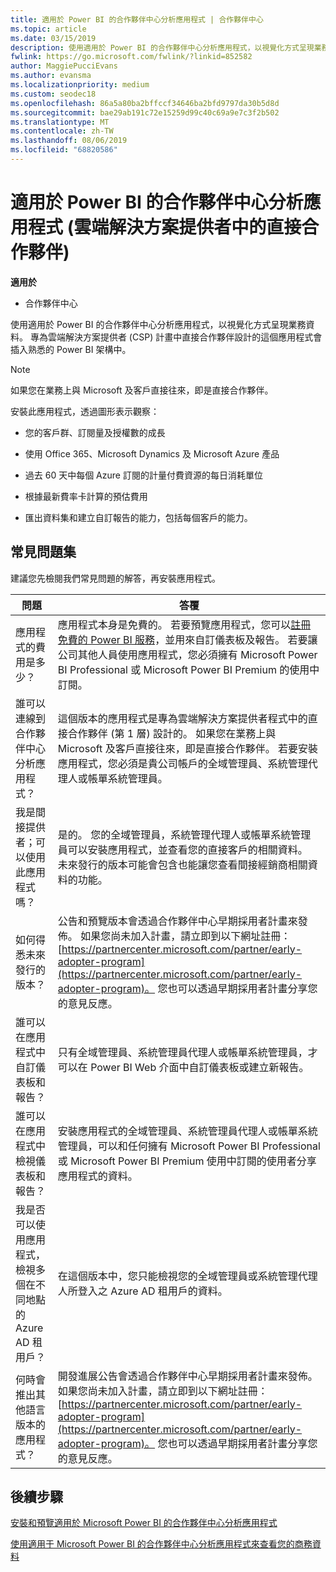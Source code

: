 ```yaml
---
title: 適用於 Power BI 的合作夥伴中心分析應用程式 | 合作夥伴中心
ms.topic: article
ms.date: 03/15/2019
description: 使用適用於 Power BI 的合作夥伴中心分析應用程式，以視覺化方式呈現業務資料。
fwlink: https://go.microsoft.com/fwlink/?linkid=852582
author: MaggiePucciEvans
ms.author: evansma
ms.localizationpriority: medium
ms.custom: seodec18
ms.openlocfilehash: 86a5a80ba2bffccf34646ba2bfd9797da30b5d8d
ms.sourcegitcommit: bae29ab191c72e15259d99c40c69a9e7c3f2b502
ms.translationtype: MT
ms.contentlocale: zh-TW
ms.lasthandoff: 08/06/2019
ms.locfileid: "68820586"
---
```

# <a name="partner-center-analytics-app-for-power-bi-direct-partners-in-csp"></a>適用於 Power BI 的合作夥伴中心分析應用程式 (雲端解決方案提供者中的直接合作夥伴)

**適用於**

- 合作夥伴中心

使用適用於 Power BI 的合作夥伴中心分析應用程式，以視覺化方式呈現業務資料。 專為雲端解決方案提供者 (CSP) 計畫中直接合作夥伴設計的這個應用程式會插入熟悉的 Power BI 架構中。 

> [!NOTE]  
> 如果您在業務上與 Microsoft 及客戶直接往來，即是直接合作夥伴。 

安裝此應用程式，透過圖形表示觀察： 

-   您的客戶群、訂閱量及授權數的成長

-   使用 Office 365、Microsoft Dynamics 及 Microsoft Azure 產品

-   過去 60 天中每個 Azure 訂閱的計量付費資源的每日消耗單位

-   根據最新費率卡計算的預估費用

-   匯出資料集和建立自訂報告的能力，包括每個客戶的能力。

## <a name="frequently-asked-questions"></a>常見問題集

建議您先檢閱我們常見問題的解答，再安裝應用程式。 

| **問題** | **答覆** |
| --- | ---------- |
| 應用程式的費用是多少？ | 應用程式本身是免費的。 若要預覽應用程式，您可以[註冊免費的 Power BI 服務](https://go.microsoft.com/fwlink/p/?linkid=845347)，並用來自訂儀表板及報告。 若要讓公司其他人員使用應用程式，您必須擁有 Microsoft Power BI Professional 或 Microsoft Power BI Premium 的使用中訂閱。 |
| 誰可以連線到合作夥伴中心分析應用程式？ | 這個版本的應用程式是專為雲端解決方案提供者程式中的直接合作夥伴 (第 1 層) 設計的。 如果您在業務上與 Microsoft 及客戶直接往來，即是直接合作夥伴。 若要安裝應用程式，您必須是貴公司帳戶的全域管理員、系統管理代理人或帳單系統管理員。 |
| 我是間接提供者；可以使用此應用程式嗎？ | 是的。 您的全域管理員，系統管理代理人或帳單系統管理員可以安裝應用程式，並查看您的直接客戶的相關資料。 未來發行的版本可能會包含也能讓您查看間接經銷商相關資料的功能。 |
| 如何得悉未來發行的版本？ | 公告和預覽版本會透過合作夥伴中心早期採用者計畫來發佈。 如果您尚未加入計畫，請立即到以下網址註冊：[https://partnercenter.microsoft.com/partner/early-adopter-program](https://partnercenter.microsoft.com/partner/early-adopter-program)。 您也可以透過早期採用者計畫分享您的意見反應。 |
| 誰可以在應用程式中自訂儀表板和報告？ | 只有全域管理員、系統管理員代理人或帳單系統管理員，才可以在 Power BI Web 介面中自訂儀表板或建立新報告。 |
| 誰可以在應用程式中檢視儀表板和報告？ | 安裝應用程式的全域管理員、系統管理員代理人或帳單系統管理員，可以和任何擁有 Microsoft Power BI Professional 或 Microsoft Power BI Premium 使用中訂閱的使用者分享應用程式的資料。 |
| 我是否可以使用應用程式，檢視多個在不同地點的 Azure AD 租用戶？ | 在這個版本中，您只能檢視您的全域管理員或系統管理代理人所登入之 Azure AD 租用戶的資料。 | 
| 何時會推出其他語言版本的應用程式？ | 開發進展公告會透過合作夥伴中心早期採用者計畫來發佈。 如果您尚未加入計畫，請立即到以下網址註冊：[https://partnercenter.microsoft.com/partner/early-adopter-program](https://partnercenter.microsoft.com/partner/early-adopter-program)。 您也可以透過早期採用者計畫分享您的意見反應。 | 



## <a name="next-steps"></a>後續步驟

[安裝和預覽適用於 Microsoft Power BI 的合作夥伴中心分析應用程式](power-bi-app-for-direct-partners-install.md)

[使用適用于 Microsoft Power BI 的合作夥伴中心分析應用程式來查看您的商務資料](power-bi-app-for-direct-partners-use.md)
